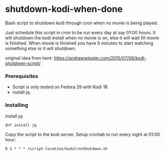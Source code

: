 # shutdown-kodi-when-done


Bash script to shutdown kodi through cron when no movie is being played. 

Just schedule this script in cron to be run every day at say 01:00 hours.
It will shutdown the kodi install when no movie is on, else it will wait till movie is finished.
When movie is finished you have 5 minutes to start watching something else or it will shutdown.

original idea from here: https://andrewwippler.com/2015/07/06/kodi-shutdown-script/

### Prerequisites

* Script is only tested on Fedora 29 with Kodi 18
* install jq.

### Installing

install jq:
```
dnf install jq
```

Copy the script to the kodi server.
Setup crontab to run every night at 01:00 hour:

```
0 1 * * * /script-location/kodiCronShutdown.sh
```




